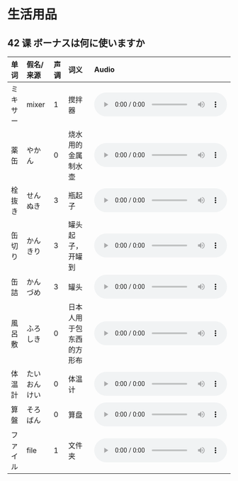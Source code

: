 # 生活用品

## 42 课 ボーナスは何に使いますか

| 单词     | 假名/来源    | 声调 | 词义                     | Audio                                                                                        |
| :------- | :----------- | :--- | :----------------------- | :------------------------------------------------------------------------------------------- |
| ミキサー | mixer        | 1    | 搅拌器                   | <audio src="http://dict.youdao.com/dictvoice?le=jap&audio=ミキサー&type=3" controls></audio> |
| 薬缶     | やかん       | 0    | 烧水用的金属制水壶       | <audio src="http://dict.youdao.com/dictvoice?le=jap&audio=薬缶&type=3" controls></audio>     |
| 栓抜き   | せんぬき     | 3    | 瓶起子                   | <audio src="http://dict.youdao.com/dictvoice?le=jap&audio=栓抜き&type=3" controls></audio>   |
| 缶切り   | かんきり     | 3    | 罐头起子，开罐到         | <audio src="http://dict.youdao.com/dictvoice?le=jap&audio=缶切り&type=3" controls></audio>   |
| 缶詰     | かんづめ     | 3    | 罐头                     | <audio src="http://dict.youdao.com/dictvoice?le=jap&audio=缶詰&type=3" controls></audio>     |
| 風呂敷   | ふろしき     | 0    | 日本人用于包东西的方形布 | <audio src="http://dict.youdao.com/dictvoice?le=jap&audio=風呂敷&type=3" controls></audio>   |
| 体温計   | たいおんけい | 0    | 体温计                   | <audio src="http://dict.youdao.com/dictvoice?le=jap&audio=体温計&type=3" controls></audio>   |
| 算盤     | そろばん     | 0    | 算盘                     | <audio src="http://dict.youdao.com/dictvoice?le=jap&audio=算盤&type=3" controls></audio>     |
| ファイル | file         | 1    | 文件夹                   | <audio src="http://dict.youdao.com/dictvoice?le=jap&audio=ファイル&type=3" controls></audio> |
